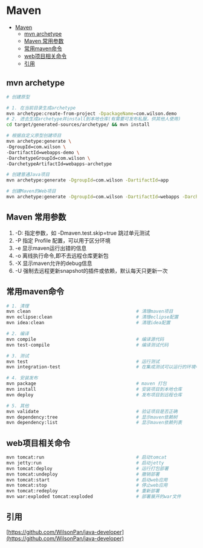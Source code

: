 # Maven

- [Maven](#maven)
  - [mvn archetype](#mvn-archetype)
  - [Maven 常用参数](#maven-常用参数)
  - [常用maven命令](#常用maven命令)
  - [web项目相关命令](#web项目相关命令)
  - [引用](#引用)

## mvn archetype

```sh
# 创建原型

# 1. 在当前目录生成archetype
mvn archetype:create-from-project -DpackageName=com.wilson.demo
# 2. 进去生成archetype并install到本地仓库(有需要可发布私服，供其他人使用)
cd target/generated-sources/archetype/ && mvn install

# 根据自定义原型创建项目
mvn archetype:generate \
-DgroupId=com.wilson \ 
-DartifactId=webapps-demo \
-DarchetypeGroupId=com.wilson \
-DarchetypeArtifactId=webapps-archetype 

# 创建普通Java项目
mvn archetype:generate -DgroupId=com.wilson -DartifactId=app

# 创建Maven的Web项目
mvn archetype:generate -DgroupId=com.wilson -DartifactId=webapps -DarchetypeArtifactId=maven-archetype-webapp
```

## Maven 常用参数

1. -D: 指定参数，如 -Dmaven.test.skip=true 跳过单元测试
2. -P 指定 Profile 配置，可以用于区分环境
4. -e 显示maven运行出错的信息
5. -o 离线执行命令,即不去远程仓库更新包
6. -X 显示maven允许的debug信息
7. -U 强制去远程更新snapshot的插件或依赖，默认每天只更新一次


## 常用maven命令

```sh
# 1. 清理
mvn clean                                       # 清理maven项目
mvn eclipse:clean                               # 清理eclipse配置
mvn idea:clean                                  # 清理idea配置

# 2. 编译
mvn compile                                     # 编译源代码
mvn test-compile                                # 编译测试代码

# 3. 测试
mvn test                                        # 运行测试
mvn integration-test                            # 在集成测试可以运行的环境中处理和发布包

# 4. 安装发布
mvn package                                     # maven 打包
mvn install                                     # 安装项目到本地仓库
mvn deploy                                      # 发布项目到远程仓库

# 5. 其他
mvn validate                                    # 验证项目是否正确
mvn dependency:tree                             # 显示maven依赖树
mvn dependency:list                             # 显示maven依赖列表
```

## web项目相关命令

```sh
mvn tomcat:run                                  # 启动tomcat
mvn jetty:run                                   # 启动jetty
mvn tomcat:deploy                               # 运行打包部署
mvn tomcat:undeploy                             # 撤销部署
mvn tomcat:start                                # 启动web应用
mvn tomcat:stop                                 # 停止web应用
mvn tomcat:redeploy                             # 重新部署
mvn war:exploded tomcat:exploded                # 部署展开的war文件
```

## 引用

[https://github.com/WilsonPan/java-developer](https://github.com/WilsonPan/java-developer)